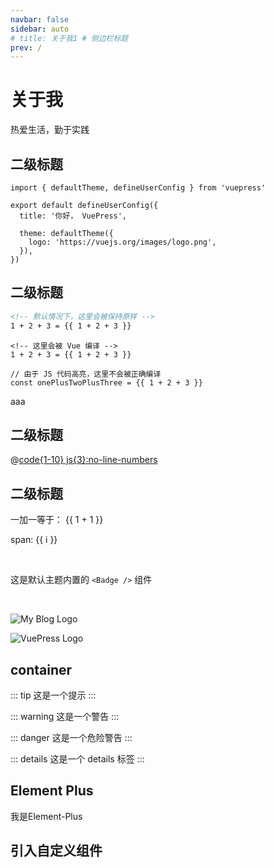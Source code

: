 ```yaml
---
navbar: false
sidebar: auto
# title: 关于我1 # 侧边栏标题
prev: /
---
```


# 关于我

热爱生活，勤于实践

## 二级标题
```ts{1,6-8}:no-line-numbers
import { defaultTheme, defineUserConfig } from 'vuepress'

export default defineUserConfig({
  title: '你好， VuePress',

  theme: defaultTheme({
    logo: 'https://vuejs.org/images/logo.png',
  }),
})
```


## 二级标题
```md
<!-- 默认情况下，这里会被保持原样 -->
1 + 2 + 3 = {{ 1 + 2 + 3 }}
```

```md:no-v-pre
<!-- 这里会被 Vue 编译 -->
1 + 2 + 3 = {{ 1 + 2 + 3 }}
```

```js:no-v-pre
// 由于 JS 代码高亮，这里不会被正确编译
const onePlusTwoPlusThree = {{ 1 + 2 + 3 }}
```

aaa
## 二级标题
@[code{1-10} js{3}:no-line-numbers](./.vuepress/config.js)


## 二级标题
一加一等于： {{ 1 + 1 }}

<span v-for="i in 3"> span: {{ i }} </span>

<br/>

这是默认主题内置的 `<Badge />` 组件 <Badge text="演示" />

<br/>

![My Blog Logo](/asserts/img/logo.png)

<img :src="$withBase('/asserts/img/logo.png')" alt="VuePress Logo">


## container

::: tip
这是一个提示
:::

::: warning
这是一个警告
:::

::: danger
这是一个危险警告
:::

::: details
这是一个 details 标签
:::

## Element Plus


<el-button type="primary" :icon="Edit">我是Element-Plus</el-button>

<elbtn></elbtn>


## 引入自定义组件

<Test></Test>